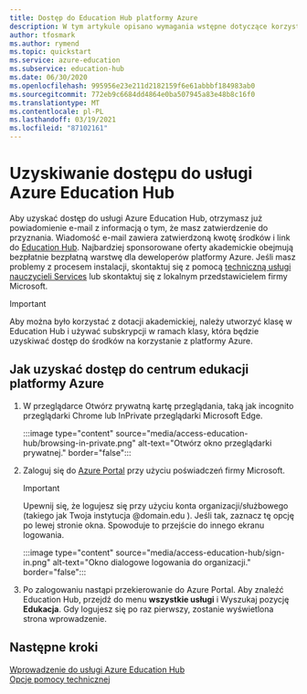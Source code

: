 ```yaml
---
title: Dostęp do Education Hub platformy Azure
description: W tym artykule opisano wymagania wstępne dotyczące korzystania z centrum usług Azure Education.
author: tfosmark
ms.author: rymend
ms.topic: quickstart
ms.service: azure-education
ms.subservice: education-hub
ms.date: 06/30/2020
ms.openlocfilehash: 995956e23e211d2182159f6e61abbbf184983ab0
ms.sourcegitcommit: 772eb9c6684dd4864e0ba507945a83e48b8c16f0
ms.translationtype: MT
ms.contentlocale: pl-PL
ms.lasthandoff: 03/19/2021
ms.locfileid: "87102161"
---
```

# <a name="accessing-the-azure-education-hub"></a>Uzyskiwanie dostępu do usługi Azure Education Hub

Aby uzyskać dostęp do usługi Azure Education Hub, otrzymasz już powiadomienie e-mail z informacją o tym, że masz zatwierdzenie do przyznania. Wiadomość e-mail zawiera zatwierdzoną kwotę środków i link do [Education Hub](https://aka.ms/startedu). Najbardziej sponsorowane oferty akademickie obejmują bezpłatnie bezpłatną warstwę dla deweloperów platformy Azure. Jeśli masz problemy z procesem instalacji, skontaktuj się z pomocą [techniczną usługi nauczycieli Services](mailto:azuredu@microsoft.com) lub skontaktuj się z lokalnym przedstawicielem firmy Microsoft.

> [!IMPORTANT]
> Aby można było korzystać z dotacji akademickiej, należy utworzyć klasę w Education Hub i używać subskrypcji w ramach klasy, która będzie uzyskiwać dostęp do środków na korzystanie z platformy Azure.

## <a name="how-to-access-the-azure-education-hub"></a>Jak uzyskać dostęp do centrum edukacji platformy Azure

1. W przeglądarce Otwórz prywatną kartę przeglądania, taką jak incognito przeglądarki Chrome lub InPrivate przeglądarki Microsoft Edge.

    :::image type="content" source="media/access-education-hub/browsing-in-private.png" alt-text="Otwórz okno przeglądarki prywatnej." border="false":::

1. Zaloguj się do [Azure Portal](https://portal.azure.com) przy użyciu poświadczeń firmy Microsoft.

   > [!IMPORTANT]
   > Upewnij się, że logujesz się przy użyciu konta organizacji/służbowego (takiego jak Twoja instytucja @domain.edu ). Jeśli tak, zaznacz tę opcję po lewej stronie okna. Spowoduje to przejście do innego ekranu logowania.

    :::image type="content" source="media/access-education-hub/sign-in.png" alt-text="Okno dialogowe logowania do organizacji." border="false":::

1. Po zalogowaniu nastąpi przekierowanie do Azure Portal. Aby znaleźć Education Hub, przejdź do menu **wszystkie usługi** i Wyszukaj pozycję **Edukacja**.
   Gdy logujesz się po raz pierwszy, zostanie wyświetlona strona wprowadzenie.

## <a name="next-steps"></a>Następne kroki

[Wprowadzenie do usługi Azure Education Hub](get-started-education-hub.md)  
[Opcje pomocy technicznej](educator-service-desk.md)
